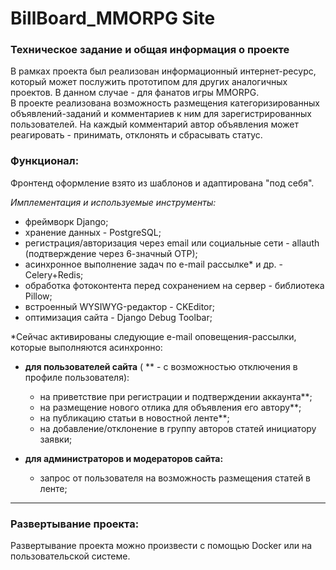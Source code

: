 ﻿

# BillBoard_MMORPG Site  
### Техническое задание и общая информация о проекте  
В рамках проекта был реализован информационный интернет-ресурс, который может послужить прототипом для других аналогичных проектов. В данном случае  - для фанатов игры MMORPG.    
В проекте реализована возможность размещения категоризированных объявлений-заданий и комментариев к ним для зарегистрированных пользователей. На каждый комментарий автор объявления может реагировать - принимать, отклонять и сбрасывать статус.  

### Функционал: 
Фронтенд оформление взято из шаблонов и адаптирована "под себя".

*Имплементация и используемые инструменты:*
- фреймворк Django;  
- хранение данных - PostgreSQL;  
- регистрация/авторизация через email или социальные сети - allauth (подтверждение через 6-значный OTP);  
- асинхронное выполнение задач по e-mail рассылке* и др. - Celery+Redis; 
- обработка фотоконтента перед сохранением на сервер - библиотека Pillow;
- встроенный WYSIWYG-редактор - CKEditor;
- оптимизация сайта - Django Debug Toolbar;

*Сейчас активированы следующие e-mail оповещения-рассылки, которые выполняются асинхронно:  
  
 - **для пользователей сайта** ( ** - с возможностью отключения в профиле пользователя):  
   - на приветствие при регистрации и подтверждении аккаунта**;  
   - на размещение нового отлика для объявления его автору**;  
   - на публикацию статьи в новостной ленте**;  
   - на добавление/отклонение в группу авторов статей инициатору заявки;  
    
 - **для администраторов и модераторов сайта:**  
    - запрос от пользователя на возможность размещения статей в ленте;  

***  
### Развертывание проекта:  
  Развертывание проекта можно произвести с помощью Docker или на пользовательской системе.
 
